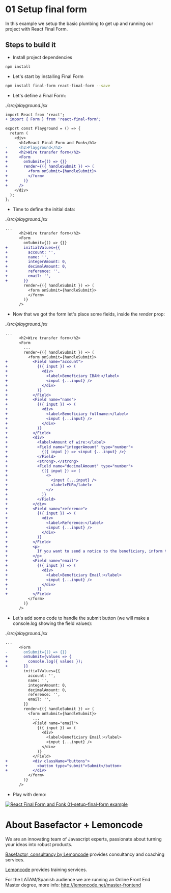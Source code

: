 # 01 Setup final form

In this example we setup the basic plumbing to get up and running our project with React Final Form.

## Steps to build it

- Install project dependencies

```bash
npm install
```

- Let's start by installing Final Form

```bash
npm install final-form react-final-form --save
```

- Let's define a Final Form:

_./src/playground.jsx_

```diff
import React from 'react';
+ import { Form } from 'react-final-form';

export const Playground = () => {
  return (
    <div>
      <h1>React Final Form and Fonk</h1>
-     <h2>Playground</h2>
+     <h2>Wire transfer form</h2>
+     <Form
+       onSubmit={() => {}}
+       render={({ handleSubmit }) => (
+         <form onSubmit={handleSubmit}>
+         </form>
+       )}
+     />
    </div>
  );
};

```

- Time to define the initial data:

_./src/playground.jsx_

```diff
...
      <h2>Wire transfer form</h2>
      <Form
        onSubmit={() => {}}
+       initialValues={{
+         account: '',
+         name: '',
+         integerAmount: 0,
+         decimalAmount: 0,
+         reference: '',
+         email: '',
+       }}
        render={({ handleSubmit }) => (
          <form onSubmit={handleSubmit}>
          </form>
        )}
      />
```

- Now that we got the form let's place some fields, inside the _render_ prop:

_./src/playground.jsx_

```diff
...
      <h2>Wire transfer form</h2>
      <Form
        ...
        render={({ handleSubmit }) => (
          <form onSubmit={handleSubmit}>
+           <Field name="account">
+             {({ input }) => (
+               <div>
+                 <label>Beneficiary IBAN:</label>
+                 <input {...input} />
+               </div>
+             )}
+           </Field>
+           <Field name="name">
+             {({ input }) => (
+               <div>
+                 <label>Beneficiary fullname:</label>
+                 <input {...input} />
+               </div>
+             )}
+           </Field>
+           <div>
+             <label>Amount of wire:</label>
+             <Field name="integerAmount" type="number">
+               {({ input }) => <input {...input} />}
+             </Field>
+             <strong>.</strong>
+             <Field name="decimalAmount" type="number">
+               {({ input }) => (
+                 <>
+                   <input {...input} />
+                   <label>EUR</label>
+                 </>
+               )}
+             </Field>
+           </div>
+           <Field name="reference">
+             {({ input }) => (
+               <div>
+                 <label>Reference:</label>
+                 <input {...input} />
+               </div>
+             )}
+           </Field>
+           <p>
+             If you want to send a notice to the beneficiary, inform the e-mail
+           </p>
+           <Field name="email">
+             {({ input }) => (
+               <div>
+                 <label>Beneficiary Email:</label>
+                 <input {...input} />
+               </div>
+             )}
+           </Field>
          </form>
        )}
      />
```

- Let's add some code to handle the submit button (we will make a console.log showing the field values):

_./src/playground.jsx_

```diff
...
      <Form
-       onSubmit={() => {}}
+       onSubmit={values => {
+         console.log({ values });
+       }}
        initialValues={{
          account: '',
          name: '',
          integerAmount: 0,
          decimalAmount: 0,
          reference: '',
          email: '',
        }}
        render={({ handleSubmit }) => (
          <form onSubmit={handleSubmit}>
            ...
            <Field name="email">
              {({ input }) => (
                <div>
                  <label>Beneficiary Email:</label>
                  <input {...input} />
                </div>
              )}
            </Field>
+           <div className="buttons">
+             <button type="submit">Submit</button>
+           </div>
          </form>
        )}
      />
```

- Play with demo:

[![React Final Form and Fonk 01-setup-final-form example](https://codesandbox.io/static/img/play-codesandbox.svg)](https://codesandbox.io/s/github/lemoncode/final-form-fonk-by-example/tree/master/01-setup-final-form)

# About Basefactor + Lemoncode

We are an innovating team of Javascript experts, passionate about turning your ideas into robust products.

[Basefactor, consultancy by Lemoncode](http://www.basefactor.com) provides consultancy and coaching services.

[Lemoncode](http://lemoncode.net/services/en/#en-home) provides training services.

For the LATAM/Spanish audience we are running an Online Front End Master degree, more info: http://lemoncode.net/master-frontend
